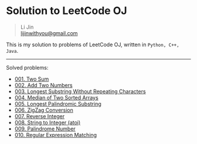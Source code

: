 # Solution to LeetCode OJ

> Li Jin <br>
> lijinwithyou@gmail.com <br>

This is my solution to problems of LeetCode OJ, written in `Python, C++, Java`.

----

Solved problems:
- [001. Two Sum](https://leetcode.com/problems/two-sum/)
- [002. Add Two Numbers](https://leetcode.com/problems/add-two-numbers/)
- [003. Longest Substring Without Repeating Characters](https://leetcode.com/problems/longest-substring-without-repeating-characters/)
- [004. Median of Two Sorted Arrays](https://leetcode.com/problems/median-of-two-sorted-arrays/)
- [005. Longest Palindromic Substring](https://leetcode.com/problems/longest-palindromic-substring/)
- [006. ZigZag Conversion](https://leetcode.com/problems/zigzag-conversion/)
- [007. Reverse Integer](https://leetcode.com/problems/reverse-integer/)
- [008. String to Integer (atoi)](https://leetcode.com/problems/string-to-integer-atoi/)
- [009. Palindrome Number](https://leetcode.com/problems/palindrome-number/)
- [010. Regular Expression Matching](https://leetcode.com/problems/regular-expression-matching/)
